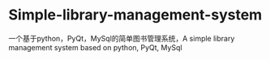 # Simple-library-management-system
一个基于python，PyQt，MySql的简单图书管理系统，A simple library management system based on python, PyQt, MySql
